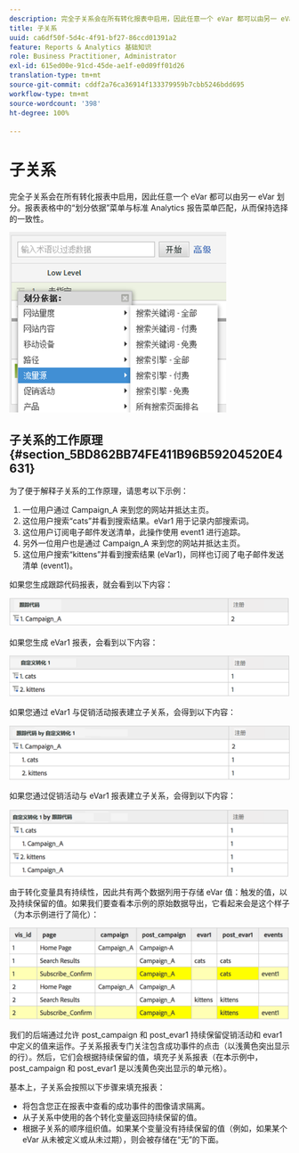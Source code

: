 ```yaml
---
description: 完全子关系会在所有转化报表中启用，因此任意一个 eVar 都可以由另一 eVar 划分。报表表格中的“划分依据”菜单与标准 Analytics 报告菜单匹配，从而保持选择的一致性。
title: 子关系
uuid: ca6df50f-5d4c-4f91-bf27-86ccd01391a2
feature: Reports & Analytics 基础知识
role: Business Practitioner, Administrator
exl-id: 615ed00e-91cd-45de-ae1f-e0d09ff01d26
translation-type: tm+mt
source-git-commit: cddf2a76ca36914f133379959b7cbb5246bdd695
workflow-type: tm+mt
source-wordcount: '398'
ht-degree: 100%

---
```


# 子关系

完全子关系会在所有转化报表中启用，因此任意一个 eVar 都可以由另一 eVar 划分。报表表格中的“划分依据”菜单与标准 Analytics 报告菜单匹配，从而保持选择的一致性。

![](assets/subrelations.png)

## 子关系的工作原理 {#section_5BD862BB74FE411B96B59204520E4631}

为了便于解释子关系的工作原理，请思考以下示例：

1. 一位用户通过 Campaign_A 来到您的网站并抵达主页。
1. 这位用户搜索“cats”并看到搜索结果。eVar1 用于记录内部搜索词。
1. 这位用户订阅电子邮件发送清单，此操作使用 event1 进行追踪。
1. 另外一位用户也是通过 Campaign_A 来到您的网站并抵达主页。
1. 这位用户搜索“kittens”并看到搜索结果 (eVar1)，同样也订阅了电子邮件发送清单 (event1)。

如果您生成跟踪代码报表，就会看到以下内容：

![](assets/subrel_1.png)

如果您生成 eVar1 报表，会看到以下内容：

![](assets/subrel_2.png)

如果您通过 eVar1 与促销活动报表建立子关系，会得到以下内容：

![](assets/subrel_3.png)

如果您通过促销活动与 eVar1 报表建立子关系，会得到以下内容：

![](assets/subrel_4.png)

由于转化变量具有持续性，因此共有两个数据列用于存储 eVar 值：触发的值，以及持续保留的值。如果我们要查看本示例的原始数据导出，它看起来会是这个样子（为本示例进行了简化）：

![](assets/subrel_5.png)

我们的后端通过允许 post_campaign 和 post_evar1 持续保留促销活动和 evar1 中定义的值来运作。子关系报表专门关注包含成功事件的点击（以浅黄色突出显示的行）。然后，它们会根据持续保留的值，填充子关系报表（在本示例中，post_campaign 和 post_evar1 是以浅黄色突出显示的单元格）。

基本上，子关系会按照以下步骤来填充报表：

* 将包含您正在报表中查看的成功事件的图像请求隔离。
* 从子关系中使用的各个转化变量返回持续保留的值。
* 根据子关系的顺序组织值。如果某个变量没有持续保留的值（例如，如果某个 eVar 从未被定义或从未过期），则会被存储在“无”的下面。
